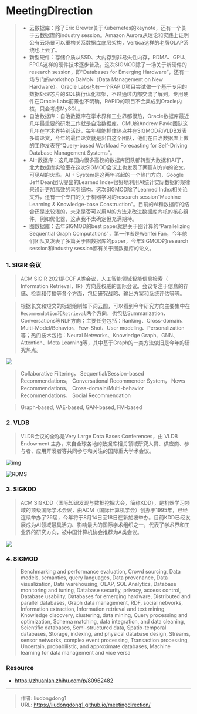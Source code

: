 # MeetingDirection


>- 云数据库：除了Eric Brewer关于Kubernetes的keynote，还有一个关于云数据库的industry session。Amazon Aurora从理论和实践上证明公有云场景可以重构关系数据库底层架构，Vertica这样的老牌OLAP系统也上云了。
>- 新型硬件：存储介质从SSD、大内存到非易失性内存，RDMA、GPU、FPGA这样的硬件技术逐步普及。这次SIGMOD除了一场关于新硬件的research session，即“Databases for Emerging Hardware”，还有一场专门的workshop DaMoN（Data Management on New Hardware）。Oracle Labs也有一个RAPID项目尝试做一个基于专用的数据处理芯片的SQL执行优化框架，不过通过内部交流了解到，专用硬件在Oracle Labs前景也不明确，RAPID的项目不会集成到Oracle内核，只会考虑MySQL。
>- 自治数据库：自治数据库在学术界和工业界都很热，Oracle数据库最近几年最重要的研发工作就是自治数据库。CMU的Andrew Pavlo团队这几年在学术界特别活跃，每年都能抓住热点并在SIGMOD和VLDB发表多篇论文，今年的最佳论文就是出自这个团队，他们在自治数据库上做的工作发表在“Query-based Workload Forecasting for Self-Driving Database Management Systems”。
>- AI+数据库：这几年国内很多高校的数据库团队都转型大数据和AI了，北大数据库实验室在这次SIGMOD会议上也发表了两篇AI方向的论文，可见AI的火热。AI + System是这两年兴起的一个热门方向，Google Jeff Dean团队提出的Learned Index很好地利用AI统计实际数据的规律来设计更加高效的索引结构。这次SIGMOD除了Learned Index相关论文外，还有一个专门的关于机器学习的research session“Machine Learning & Knowledge-base Construction”。目前的AI和数据库的结合还是比较浅的，未来是否可以用AI的方法来改进数据库内核的核心组件，例如优化器，这点我不太确定但充满期待。
>- 图数据库：去年SIGMOD的best paper就是关于图计算的“Parallelizing Sequential Graph Computations”，第一作者是Wenfei Fan，今年他们团队又发表了多篇关于图数据库的paper，今年SIGMOD的research session和industry session都有关于图数据库的论文。

### 1. SIGIR 会议

> ACM SIGIR 2021是CCF A类会议，人工智能领域智能信息检索（ Information Retrieval，IR）方向最权威的国际会议。会议专注于信息的存储、检索和传播等各个方面，包括研究战略、输出方案和系统评估等等。

> 根据长文和短文的标题绘制如下词云图，可以看到今年研究方向主要集中在`Recommendation`和`Retrieval`两个方向，也包括Summarization、Conversations等NLP方向；主要任务包括：Ranking、Cross-domain、Multi-Model/Behavior、Few-Shot、User modeling、Personalization等；热门技术包括：Neural Networks、Knowledge Graph、GNN、Attention、Meta Learning等，其中基于Graph的一类方法依旧是今年的研究热点。

![](https://lddpicture.oss-cn-beijing.aliyuncs.com/picture/641)

> Collaborative Filtering，  Sequential/Session-based Recommendations，  Conversational Recommender System，  News Recommendations，  Cross-domain/Multi-behavior Recommendations， Social Recommendation

>Graph-based,  VAE-based,  GAN-based,  FM-based

### 2. VLDB

>VLDB会议的全称是Very Large Data Bases Conferences，由 VLDB Endowment 主办，来自全球各地的数据库相关领域研究人员、供应商、参与者、应用开发者等共同参与和关注的国际重大学术会议。

![img](https://lddpicture.oss-cn-beijing.aliyuncs.com/picture/v2-68ea62f88e9eca8f7be379d7d3b9b9fc_720w.jpg)

![RDMS](https://lddpicture.oss-cn-beijing.aliyuncs.com/picture/v2-2f6d2b9f1f4df1572cfcdf459ec8f63c_720w.jpg)



### 3. SIGKDD

>ACM SIGKDD（国际知识发现与数据挖掘大会，简称KDD），是机器学习领域的顶级国际学术会议，由ACM（国际计算机学会）创办于1995年，已经连续举办了26届，今年将于8月14日至18日在新加坡举办。目前KDD已经发展成为AI领域最具活力、影响最大的国际学术组织之一，代表了学术界和工业界的研究方向，被中国计算机协会推荐为A类会议。

![](https://lddpicture.oss-cn-beijing.aliyuncs.com/picture/JkkpaA6B1TtPQ)

### 4. SIGMOD

> Benchmarking and performance evaluation,  Crowd sourcing,   Data models, semantics, query languages,   Data provenance,   Data visualization,   Data warehousing, OLAP, SQL Analytics,   Database monitoring and tuning,   Database security, privacy, access control,   Database usability,   Databases for emerging hardware,   Distributed and parallel databases,   Graph data management, RDF, social networks,   Information extraction,    Information retrieval and text mining,    Knowledge discovery, clustering, data mining,    Query processing and optimization,   Schema matching, data integration, and data cleaning,    Scientific databases,    Semi-structured data,   Spatio-temporal databases,   Storage, indexing, and physical database design,    Streams, sensor networks, complex event processing,    Transaction processing,    Uncertain, probabilistic, and approximate databases,    Machine learning for data management and vice versa

### Resource

- https://zhuanlan.zhihu.com/p/80962482


---

> 作者: liudongdong1  
> URL: https://liudongdong1.github.io/meetingdirection/  

